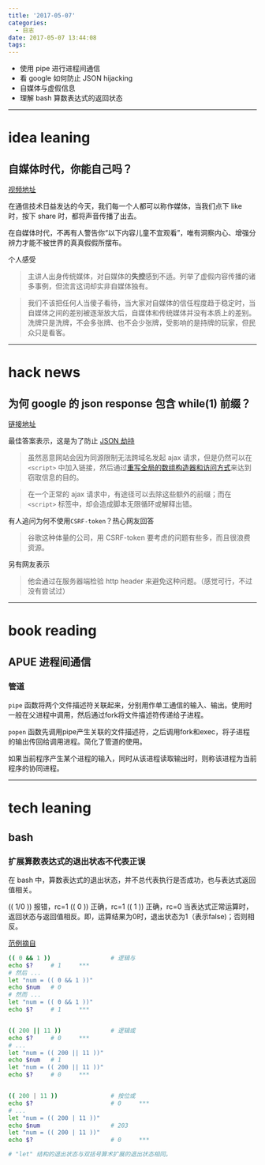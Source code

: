 ```yaml
---
title: '2017-05-07'
categories:
  - 日志
date: 2017-05-07 13:44:08
tags:
---
```


- 使用 pipe 进行进程间通信
- 看 google 如何防止 JSON hijacking
- 自媒体与虚假信息
- 理解 bash 算数表达式的返回状态

<!--more-->

---
# idea leaning
## 自媒体时代，你能自己吗？
[视频地址](http://open.163.com/movie/2017/5/9/9/MCIGB2D5E_MCIGB6K99.html)

在通信技术日益发达的今天，我们每一个人都可以称作媒体，当我们点下 like 时，按下 share 时，都将声音传播了出去。

在自媒体时代，不再有人警告你“以下内容儿童不宜观看”，唯有洞察内心、增强分辨力才能不被世界的真真假假所摆布。

个人感受
> 主讲人出身传统媒体，对自媒体的**失控**感到不适。列举了虚假内容传播的诸多事例，但流言这词却实非自媒体独有。

> 我们不该把任何人当傻子看待，当大家对自媒体的信任程度趋于稳定时，当自媒体之间的差别被逐渐放大后，自媒体和传统媒体并没有本质上的差别。洗牌只是洗牌，不会多张牌、也不会少张牌，受影响的是持牌的玩家，但民众只是看客。

---
# hack news
## 为何 google 的 json response 包含 while(1) 前缀？
[链接地址](http://stackoverflow.com/questions/2669690/why-does-google-prepend-while1-to-their-json-responses)

最佳答案表示，这是为了防止 [JSON 劫持](http://haacked.com/archive/2009/06/25/json-hijacking.aspx)
> 虽然恶意网站会因为同源限制无法跨域名发起 ajax 请求，但是仍然可以在 `<script>` 中加入链接，然后通过[重写全局的数组构造器和访问方式](http://ejohn.org/blog/re-securing-json/)来达到窃取信息的目的。

> 在一个正常的 ajax 请求中，有途径可以去除这些额外的前缀；而在 `<script>` 标签中，却会造成脚本无限循环或解释出错。

有人追问为何不使用`CSRF-token`？热心网友回答
> 谷歌这种体量的公司，用 CSRF-token 要考虑的问题有些多，而且很浪费资源。

另有网友表示
> 他会通过在服务器端检验 http header 来避免这种问题。（感觉可行，不过没有尝试过）

---
# book reading
## APUE 进程间通信
### 管道
`pipe` 函数将两个文件描述符关联起来，分别用作单工通信的输入、输出。使用时一般在父进程中调用，然后通过fork将文件描述符传递给子进程。

`popen` 函数先调用pipe产生关联的文件描述符，之后调用fork和exec，将子进程的输出传回给调用进程。简化了管道的使用。

如果当前程序产生某个进程的输入，同时从该进程读取输出时，则称该进程为当前程序的协同进程。

---
# tech leaning

## bash
### 扩展算数表达式的退出状态不代表正误
在 bash 中，算数表达式的退出状态，并不总代表执行是否成功，也与表达式返回值相关。

(( 1/0 )) 报错，rc=1
(( 0 )) 正确，rc=1
(( 1 )) 正确，rc=0
当表达式正常运算时，返回状态与返回值相反。即，运算结果为0时，退出状态为1（表示false)；否则相反。

[范例摘自](https://linuxstory.gitbooks.io/advanced-bash-scripting-guide-in-chinese/content/source/part2/07_1_test_constructs.html)
```bash
(( 0 && 1 ))                 # 逻辑与
echo $?     # 1     ***
# 然后 ...
let "num = (( 0 && 1 ))"
echo $num   # 0
# 然而 ...
let "num = (( 0 && 1 ))"
echo $?     # 1     ***


(( 200 || 11 ))              # 逻辑或
echo $?     # 0     ***
# ...
let "num = (( 200 || 11 ))"
echo $num   # 1
let "num = (( 200 || 11 ))"
echo $?     # 0     ***


(( 200 | 11 ))               # 按位或
echo $?                      # 0     ***
# ...
let "num = (( 200 | 11 ))"
echo $num                    # 203
let "num = (( 200 | 11 ))"
echo $?                      # 0     ***

# "let" 结构的退出状态与双括号算术扩展的退出状态相同。
```
